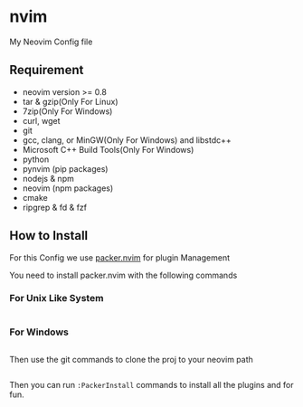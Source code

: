 
# nvim

My Neovim Config file

## Requirement

- neovim version >= 0.8
- tar & gzip(Only For Linux)
- 7zip(Only For Windows)
- curl, wget
- git
- gcc, clang, or MinGW(Only For Windows)  and libstdc++
- Microsoft C++ Build Tools(Only For Windows)
- python
- pynvim (pip packages)
- nodejs & npm
- neovim (npm packages)
- cmake
- ripgrep & fd & fzf

## How to Install

For this Config we use  [packer.nvim]("") for plugin Management

You need to install packer.nvim with the following commands

### For Unix Like System

```bash

```

### For Windows

```powershell

```

Then use the git commands to clone the proj to your neovim path

```shell

```

Then you can run `:PackerInstall` commands to install all the plugins
and for fun.
